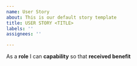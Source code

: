```yaml
---
name: User Story
about: This is our default story template
title: USER STORY <TITLE>
labels: ''
assignees: ''

---
```


As a **role** I can **capability** so that **received benefit**
